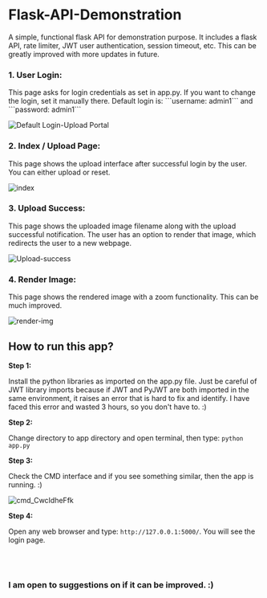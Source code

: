 # Flask-API-Demonstration
A simple, functional flask API for demonstration purpose. It includes a flask API, rate limiter, JWT user authentication, session timeout, etc. This can be greatly improved with more updates in future.
<h3>1. User Login:</h3>
<p>This page asks for login credentials as set in app.py. If you want to change the login, set it manually there. Default login is: ```username: admin1``` and ```password: admin1```</p>

![Default Login-Upload Portal](https://github.com/dasabhijeet/Flask-API-Demonstration/assets/143497155/ef4280fa-834a-451d-b8dc-930f5ebe8336)


<h3>2. Index / Upload Page:</h3>
<p>This page shows the upload interface after successful login by the user. You can either upload or reset.</p>

![index](https://github.com/dasabhijeet/Flask-API-Demonstration/assets/143497155/4929af4a-c7dd-4f6d-be0f-304d0d8760db)

<h3>3. Upload Success:</h3>
<p>This page shows the uploaded image filename along with the upload successful notification. The user has an option to render that image, which redirects the user to a new webpage.</p>

![Upload-success](https://github.com/dasabhijeet/Flask-API-Demonstration/assets/143497155/f954ca16-313c-49ee-8e54-e6b39b20fc90)

<h3>4. Render Image:</h3>
<p>This page shows the rendered image with a zoom functionality. This can be much improved.</p>

![render-img](https://github.com/dasabhijeet/Flask-API-Demonstration/assets/143497155/4d8ee4c4-4b1f-42c4-a943-9a2653ee2732)

<h2>How to run this app?</h2>
<strong>Step 1:</strong><p>Install the python libraries as imported on the app.py file. Just be careful of JWT library imports because if JWT and PyJWT are both imported in the same environment, it raises an error that is hard to fix and identify. I have faced this error and wasted 3 hours, so you don't have to. :) </p>

<strong>Step 2:</strong><p>Change directory to app directory and open terminal, then type: ```python app.py```</p>

<strong>Step 3:</strong><p>Check the CMD interface and if you see something similar, then the app is running. :)</p>
![cmd_CwcIdheFfk](https://github.com/dasabhijeet/Flask-API-Demonstration/assets/143497155/533426b1-62a0-4d4a-bddb-abe147301a93)

<strong>Step 4:</strong><p>Open any web browser and type: ```http://127.0.0.1:5000/```. You will see the login page.</p>

<br><br>
<h3>I am open to suggestions on if it can be improved. :)</h3>

